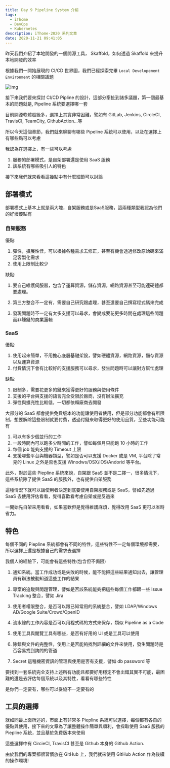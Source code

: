 ```yaml
---
title: Day 9 Pipeline System 介紹
tags:
  - iThome
  - DevOps
  - Kubernetes
description: iThome-2020 系列文章
date: 2020-11-21 09:41:05
---
```


昨天我們介紹了本地開發的一個開源工具， Skaffold，如何透過 Skaffold 來提升本地開發的效率

根據我們一開始展現的 CI/CD 世界圖，我們已經探索完畢 `Local Developement Environment` 的相關議題

![img](https://i.imgur.com/MhJGAMt.jpg)



接下來我們要來探討 CI/CD Pipline 的設計，這部分牽扯到諸多議題，第一個最基本的問題就是, Pipeline 系統要選擇哪一套

目前開源軟體超級多，選擇上其實非常困難，譬如有 GitLab, Jenkins, CircleCI, TravisCI, TeamCity, GithubAction...等

所以今天這個章節，我們就來聊聊有哪些 Pipeline 系統可以使用，以及在選擇上有哪些點可以考慮



我認為在選擇上，有一些可以考慮

1. 服務的部署模式，是自架部署還是使用 SaaS 服務
2. 該系統有哪些吸引人的特色



接下來我們就來看看這幾點中有什麼細節可以討論



## 部署模式

部署模式上基本上就是兩大塊，自架服務或是SaaS服務，這兩種類型我認為他們的好壞優點有

### 自架服務

優點:

1. 彈性，擴展性佳，可以根據各種需求去修正，甚至有機會透過修改原始碼來滿足客製化需求
2. 使用上限制比較少

缺點:

1. 要自己維護伺服器，包含了運算資源，儲存資源，網路資源甚至可能連硬體都要處理。

2. 第三方整合不一定有，需要自己研究跟處理，甚至還要自己撰寫程式碼來完成
3. 發現問題時不一定有太多支援可以尋求，會變成要花更多時間在處理這些問題而非賺錢的商業邏輯

### SaaS

優點:

1. 使用起來簡單，不用擔心底層基礎架設，譬如硬體資源，網路資源，儲存資源以及運算資源
2. 付費情況下會有比較好的支援服務可以尋求，發生問題時可以讓對方幫忙處理

缺點:

1. 限制多，需要花更多的錢來獲得更好的服務與使用條件
2. 支援的平台與支援的語言完全受限於廠商，沒有辦法擴充
3. 彈性與擴充性比較低，一切都依賴廠商去開發



大部分的 SaaS 都會提供免費版本的功能讓使用者使用，但是部分功能都會有所限制，想要解除這些限制就要付費，透過付錢來取得更好的使用品質，至些功能可能有

1. 可以有多少個並行的工作
2. 一段時間內可以跑多少時間的工作，譬如每個月只能跑 10 小時的工作
3. 每個 job 能夠支援的 Timeout 上限
4. 支援哪些平台與機器類型，譬如是否可以支援 Docker 或是 VM, 平台除了常見的 Linux 之外是否也支援 Winodws/OSX/iOS/Andorid 等平台。



此外，對於這些 Piepline 系統來說，自架跟 SaaS 並不是二擇一，很多情況下，這些系統除了提供 SaaS 的服務外，也有提供自架服務

這種情況下就可以讓使用者決定到底要使用自架服務或是 SaaS，譬如先透過 SaaS 去使用評估看看，覺得喜歡看考慮自架或是反過來

一開始先自架來用看看，如果喜歡但是覺得維護麻煩，覺得改用 SaaS 更可以省時省力。



## 特色

每個不同的 Piepline 系統都會有不同的特性，這些特性不一定每個環境都需要，所以選擇上還是根據自己的需求去選擇

我個人的經驗下，可能會有這些特性(包含但不侷限)

1. 通知系統。當工作成功或是失敗的時候，能不能把這些結果通知出去，讓管理員有辦法被動知道這些工作的結果

2. 專案的追蹤與問題管理，譬如是否該系統能夠把這些每個工作都跟一些 Issue Tracking 整合，譬如 Jira

3. 使用者權限整合，是否可以跟已知常用的系統整合，譬如 LDAP/Windows AD/Google Suite/Crowd/OpenID

4. 流水線的工作內容是否可以用程式碼的方式來保存，類似 Pipeline as a Code

5. 使用工具與閱覽工具有哪些，是否有好用的 UI 或是工具可以使用

6. 除錯與文件的完整性，使用上是否能夠找到詳細的文件來使用，發生問題時是否容易找到詢問的管道

7. Secret 這種機密資訊的管理與使用是否有支援，譬如 db password 等



要找到一套系統完全支持上述所有功能且都要好用穩定不會出錯其實不可能，最困難的還是去評估每個系統以及其特性，看看有哪些特性

是你們一定要有，哪些可以妥協不一定要有的



## 工具的選擇

就如同最上面所述的，市面上有非常多 Piepline 系統可以選擇，每個都有各自的優點與使用，接下來的文章為了讓整體操作簡單與順利，會採取使用 SaaS 服務的 Piepline 系統，並且基於免費版本來使用

這些選擇中有 CircieCI, TravisCI 甚至是 Github 本身的 Github Action.

由於我們的專案都很習慣放在 GitHub 上，我們就來使用 GitHub Action 作為後續的操作環境!






